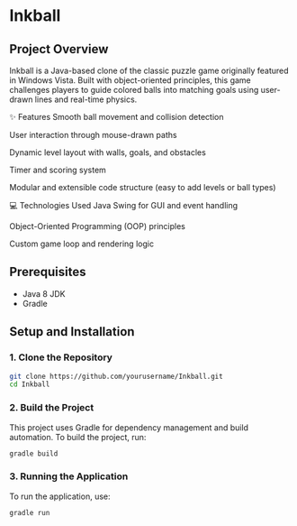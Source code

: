 # Inkball

## Project Overview
Inkball is a Java-based clone of the classic puzzle game originally featured in Windows Vista. Built with object-oriented principles, this game challenges players to guide colored balls into matching goals using user-drawn lines and real-time physics.

✨ Features
Smooth ball movement and collision detection

User interaction through mouse-drawn paths

Dynamic level layout with walls, goals, and obstacles

Timer and scoring system

Modular and extensible code structure (easy to add levels or ball types)

💻 Technologies Used
Java Swing for GUI and event handling

Object-Oriented Programming (OOP) principles

Custom game loop and rendering logic

## Prerequisites
- Java 8 JDK
- Gradle

## Setup and Installation

### 1. Clone the Repository
```bash
git clone https://github.com/yourusername/Inkball.git
cd Inkball
```

### 2. Build the Project
This project uses Gradle for dependency management and build automation. To build the project, run:
```bash
gradle build
```

### 3. Running the Application
To run the application, use:
```bash
gradle run
```
